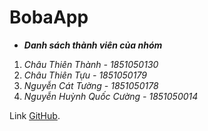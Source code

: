 # BobaApp

* ***Danh sách thành viên của nhóm***

1. *Châu Thiên Thành - 1851050130*
2. *Châu Thiên Tựu - 1851050179*
3. *Nguyễn Cát Tường - 1851050178*
4. *Nguyễn Huỳnh Quốc Cường - 1851050014*

Link [GitHub](https://github.com/ThienThanh2911/BobaApp).
